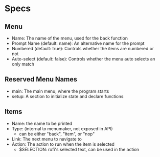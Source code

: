 Specs
=====

Menu
----

- Name: The name of the menu, used for the back function
- Prompt Name (default: name): An alternative name for the prompt
- Numbered (default: true): Controls whether the items are numbered or not
- Auto-select (default: false): Controls whether the menu auto selects an only match


Reserved Menu Names
-------------------

- main: The main menu, where the program starts
- setup: A section to initialize state and declare functions

Items
-----

- Name: the name to be printed
- Type: (internal to menumaker, not exposed in API)
	- can be either "back", "item", or "nop"
- Link: The next menu to navigate to
- Action: The action to run when the item is selected
	- $SELECTION: rofi's selected text, can be used in the action
